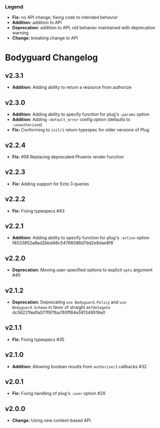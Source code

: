 ### Legend

* **Fix:** no API change; fixing code to intended behavior
* **Addition:** addition to API
* **Deprecation:** addition to API; old behavior maintained with deprecation warning
* **Change:** breaking change to API

# Bodyguard Changelog

## v2.3.1

* **Addition:** Adding ability to return a resource from authorize

## v2.3.0

* **Addition:** Adding ability to specify function for plug's `:params` option  
* **Addition:** Adding `:default_error` config option (defaults to `:unauthorized`)
* **Fix:** Conforming to `init/1` return typespec for older versions of Plug

## v2.2.4

* **Fix:** #58 Replacing deprecated Phoenix render function

## v2.2.3

* **Fix:** Adding support for Ecto 3 queries

## v2.2.2

* **Fix:** Fixing typespecs #43

## v2.2.1

* **Addition:** Adding ability to specify function for plug's `:action` option f4033852a8ad2bbd48c54766086d7dd2e8dae8f8

## v2.2.0

* **Deprecation:** Moving user-specified options to explicit `opts` argument #40

## v2.1.2
* **Deprecation:** Deprecating `use Bodyguard.Policy` and `use Bodyguard.Schema` in favor of straight `defdelegate` dc56221fedfa071f97fba760ff84e591349518e0

## v2.1.1

* **Fix:** Fixing typespecs #35

## v2.1.0

* **Addition:** Allowing boolean results from `authorize/3` callbacks #32

## v2.0.1

* **Fix:** Fixing handling of plug's `:user` option #28

## v2.0.0

* **Change:** Using new context-based API
